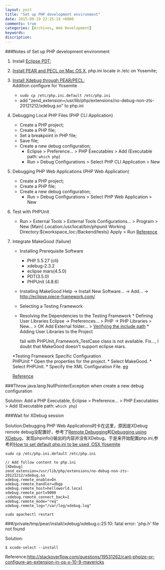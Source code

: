 ```yaml
---
layout: post
title: "Set up PHP development environment"
date: 2015-09-19 22:25:19 +0800
comments: true
categories: [Archives, Web Development]
keywords:
discription:
---
```


###Notes of Set up PHP development environment

1. Install [Eclipse PDT](https://eclipse.org/pdt/#download);  
2. [Install PEAR and PECL on Mac OS X](http://jason.pureconcepts.net/2012/10/install-pear-pecl-mac-os-x/), php.ini locate in /etc on Yosemite;  
3. [Install Xdebug through PEAR/PECL](http://www.xdebug.org/docs/install);  
	Addition configure for Yosemite   
	* `sudo cp /etc/php.ini.default /etc/php.ini`  
	* add "zend_extension=/usr/lib/php/extensions/no-debug-non-zts-20121212/xdebug.so" to php.ini

4. Debugging Local PHP Files (PHP CLI Application)

	* Create a PHP project;
	* Create a PHP file;
	* Set a breakpoint in PHP file;
	* Save file;
	* Create a new debug configuration;
		* Eclipse > Preference... > PHP Executables > Add (Executable path: `which php`)
		* Run > Debug Configurations > Select PHP CLI Application > New   

5. Debugging PHP Web Applications (PHP Web Application)
	* Create a PHP project;
	* Create a PHP file;
	* Create a new debug configuration;
		* Run > Debug Configurations > Select PHP Web Application > New

6. Test with PHPUnit
	* Run > External Tools > External Tools Configurations... > Program > New
	[Main]
	Location:/usr/local/bin/phpunit
	Working Directory:${workspace_loc:/Backend/tests}
	Apply > Run
	[Reference](http://stackoverflow.com/questions/966673/eclipse-pdt-phpunit)

7. Integrate MakeGood (failure)
	* Installing Prerequisite Software
		* PHP 5.5.27 (cli)
		* xdebug-2.3.2
		* eclipse mars(4.5.0)
		* PDT(3.5.0)
		* PHPUnit (4.8.6)
	* Installing MakeGood
		Help -> Install New Software... -> Add... -> http://eclipse.piece-framework.com/

	* Selecting a Testing Framework  

	* Resolving the Dependencies to the Testing Framework
			* Defining User Libraries
				Eclipse -> Preferences... > PHP -> PHP Libraries > New... > OK
				Add External folder... > [Verifying the include path](http://pear.php.net/manual/en/installation.checking.php)
			* Adding User Libraries to the Project

		 fail with PHPUnit_Framework_TestCase class is not available. Fix..., I doubt that MakeGood doesn't support eclipse mars.

	*Testing Framework Specific Configuration  
		PHPUnit
		* Open the properties for the project.
		* Select MakeGood.
		* Select PHPUnit.
		* Specify the XML Configuration File. [eg](http://beagile.biz/a-simple-phpunit-xml-configuration-example/)

	[Reference](http://piece-framework.com/projects/makegood/wiki/MakeGood_User_Guide_1_7_0)

###Throw java.lang.NullPointerException when create a new debug configuration

Solution: Add a PHP Executable, Eclipse > Preference... > PHP Executables > Add (Executable path: `which php`)

###Wait for XDebug session

Solution:Debugging PHP Web Applications时卡在这里，原因是XDebug remote debug没配置好，参考了[Remote Debugging](http://www.xdebug.org/docs/remote)和[Debugging using XDebug](https://wiki.eclipse.org/Debugging_using_XDebug)，发现phpinfo()输出的内容并没有XDebug。于是来开始配置php.ini,参考的[How to set default php.ini to be used, OSX Yosemite](http://stackoverflow.com/questions/27861720/how-to-set-default-php-ini-to-be-used-osx-yosemite)  

```
sudo cp /etc/php.ini.default /etc/php.ini

// Add follow content to php.ini
[XDebug]
zend_extension=/usr/lib/php/extensions/no-debug-non-zts-20121212/xdebug.so
xdebug.remote_enable=On
xdebug.remote_handler=dbgp
xdebug.remote_host=helloworld.local
xdebug.remote_port=9000
;xdebug.remote_connect_back=1
xdebug.remote_mode="req"
xdebug.remote_log="/var/log/xdebug.log"

sudo apachectl restart
```
###/private/tmp/pear/install/xdebug/xdebug.c:25:10: fatal error: 'php.h' file not found

Solution:

```
$ xcode-select --install
```
Reference:http://stackoverflow.com/questions/19531262/cant-phpize-or-configure-an-extension-in-os-x-10-9-mavericks
